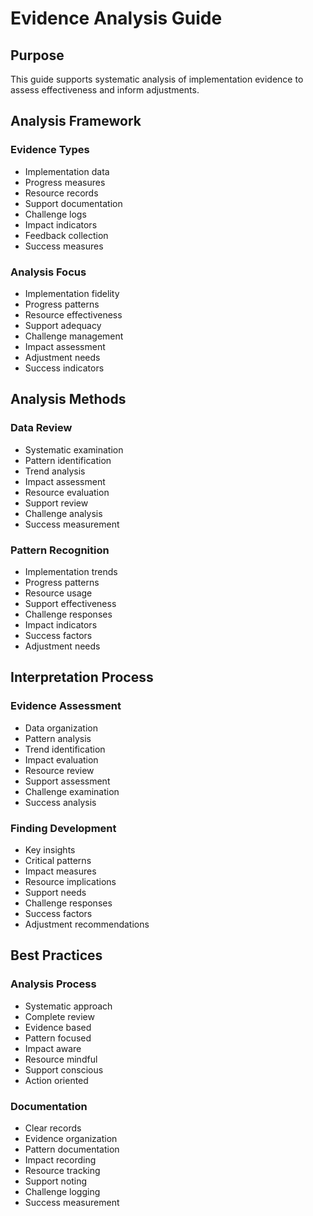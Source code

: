 # Evidence Analysis Guide

## Purpose
This guide supports systematic analysis of implementation evidence to assess effectiveness and inform adjustments.

## Analysis Framework

### Evidence Types
- Implementation data
- Progress measures
- Resource records
- Support documentation
- Challenge logs
- Impact indicators
- Feedback collection
- Success measures

### Analysis Focus
- Implementation fidelity
- Progress patterns
- Resource effectiveness
- Support adequacy
- Challenge management
- Impact assessment
- Adjustment needs
- Success indicators

## Analysis Methods

### Data Review
- Systematic examination
- Pattern identification
- Trend analysis
- Impact assessment
- Resource evaluation
- Support review
- Challenge analysis
- Success measurement

### Pattern Recognition
- Implementation trends
- Progress patterns
- Resource usage
- Support effectiveness
- Challenge responses
- Impact indicators
- Success factors
- Adjustment needs

## Interpretation Process

### Evidence Assessment
- Data organization
- Pattern analysis
- Trend identification
- Impact evaluation
- Resource review
- Support assessment
- Challenge examination
- Success analysis

### Finding Development
- Key insights
- Critical patterns
- Impact measures
- Resource implications
- Support needs
- Challenge responses
- Success factors
- Adjustment recommendations

## Best Practices

### Analysis Process
- Systematic approach
- Complete review
- Evidence based
- Pattern focused
- Impact aware
- Resource mindful
- Support conscious
- Action oriented

### Documentation
- Clear records
- Evidence organization
- Pattern documentation
- Impact recording
- Resource tracking
- Support noting
- Challenge logging
- Success measurement
